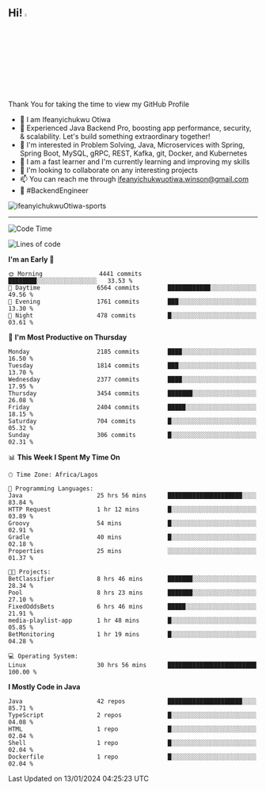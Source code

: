 <!-- BLOG-POST-LIST:START --><!-- BLOG-POST-LIST:END -->

## Hi! <img src="https://media.giphy.com/media/hvRJCLFzcasrR4ia7z/giphy.gif" width="4%"> 

Thank You for taking the time to view my GitHub Profile

- 👋 I am Ifeanyichukwu Otiwa
- 🚀 Experienced Java Backend Pro, boosting app performance, security, & scalability. Let's build something extraordinary together!
- 👀 I'm interested in Problem Solving, Java, Microservices with Spring, Spring Boot, MySQL, gRPC, REST, Kafka, git, Docker, and Kubernetes
- 🌱 I am a fast learner and I'm currently learning and improving my skills
- 💞️ I'm looking to collaborate on any interesting projects
- 📫 You can reach me through ifeanyichukwuotiwa.winson@gmail.com
- 🚀 #BackendEngineer

<p align="left" marginTop="10px"> <img src="https://komarev.com/ghpvc/?username=ifeanyichukwuOtiwa-sports&label=Profile%20views&color=0e75b6&style=for-the-badge" alt="ifeanyichukwuOtiwa-sports" /> </p>

***

<!--START_SECTION:waka-->
![Code Time](http://img.shields.io/badge/Code%20Time-2%2C107%20hrs%2031%20mins-blue)

![Lines of code](https://img.shields.io/badge/From%20Hello%20World%20I%27ve%20Written-4.8%20million%20lines%20of%20code-blue)

**I'm an Early 🐤** 

```text
🌞 Morning                4441 commits        ████████░░░░░░░░░░░░░░░░░   33.53 % 
🌆 Daytime                6564 commits        ████████████░░░░░░░░░░░░░   49.56 % 
🌃 Evening                1761 commits        ███░░░░░░░░░░░░░░░░░░░░░░   13.30 % 
🌙 Night                  478 commits         █░░░░░░░░░░░░░░░░░░░░░░░░   03.61 % 
```
📅 **I'm Most Productive on Thursday** 

```text
Monday                   2185 commits        ████░░░░░░░░░░░░░░░░░░░░░   16.50 % 
Tuesday                  1814 commits        ███░░░░░░░░░░░░░░░░░░░░░░   13.70 % 
Wednesday                2377 commits        ████░░░░░░░░░░░░░░░░░░░░░   17.95 % 
Thursday                 3454 commits        ███████░░░░░░░░░░░░░░░░░░   26.08 % 
Friday                   2404 commits        █████░░░░░░░░░░░░░░░░░░░░   18.15 % 
Saturday                 704 commits         █░░░░░░░░░░░░░░░░░░░░░░░░   05.32 % 
Sunday                   306 commits         █░░░░░░░░░░░░░░░░░░░░░░░░   02.31 % 
```


📊 **This Week I Spent My Time On** 

```text
🕑︎ Time Zone: Africa/Lagos

💬 Programming Languages: 
Java                     25 hrs 56 mins      █████████████████████░░░░   83.84 % 
HTTP Request             1 hr 12 mins        █░░░░░░░░░░░░░░░░░░░░░░░░   03.89 % 
Groovy                   54 mins             █░░░░░░░░░░░░░░░░░░░░░░░░   02.91 % 
Gradle                   40 mins             █░░░░░░░░░░░░░░░░░░░░░░░░   02.18 % 
Properties               25 mins             ░░░░░░░░░░░░░░░░░░░░░░░░░   01.37 % 

🐱‍💻 Projects: 
BetClassifier            8 hrs 46 mins       ███████░░░░░░░░░░░░░░░░░░   28.34 % 
Pool                     8 hrs 23 mins       ███████░░░░░░░░░░░░░░░░░░   27.10 % 
FixedOddsBets            6 hrs 46 mins       █████░░░░░░░░░░░░░░░░░░░░   21.91 % 
media-playlist-app       1 hr 48 mins        █░░░░░░░░░░░░░░░░░░░░░░░░   05.85 % 
BetMonitoring            1 hr 19 mins        █░░░░░░░░░░░░░░░░░░░░░░░░   04.28 % 

💻 Operating System: 
Linux                    30 hrs 56 mins      █████████████████████████   100.00 % 
```

**I Mostly Code in Java** 

```text
Java                     42 repos            █████████████████████░░░░   85.71 % 
TypeScript               2 repos             █░░░░░░░░░░░░░░░░░░░░░░░░   04.08 % 
HTML                     1 repo              █░░░░░░░░░░░░░░░░░░░░░░░░   02.04 % 
Shell                    1 repo              █░░░░░░░░░░░░░░░░░░░░░░░░   02.04 % 
Dockerfile               1 repo              █░░░░░░░░░░░░░░░░░░░░░░░░   02.04 % 
```




 Last Updated on 13/01/2024 04:25:23 UTC
<!--END_SECTION:waka-->

<!--
<p align="center">
![trophy](https://github-profile-trophy.vercel.app/?username=ifeanyichukwuOtiwa-sports&theme=onedark) (https://github.com/ryo-ma/github-profile-trophy)
</p>
-->

<!---
ifeanyi-otiwa/ifeanyi-otiwa is a ✨ special ✨ repository because its `README.md` (this file) appears on your GitHub profile.
You can click the Preview link to take a look at your changes.
--->
